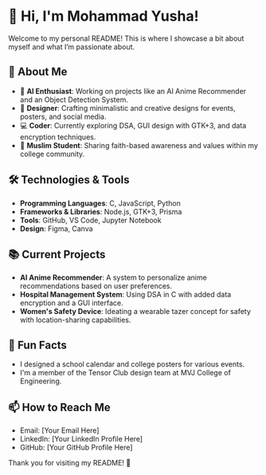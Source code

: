 # 👋 Hi, I'm Mohammad Yusha!  

Welcome to my personal README! This is where I showcase a bit about myself and what I’m passionate about.  

## 🌟 About Me  
- 🤖 **AI Enthusiast**: Working on projects like an AI Anime Recommender and an Object Detection System.  
- 🎨 **Designer**: Crafting minimalistic and creative designs for events, posters, and social media.  
- 💻 **Coder**: Currently exploring DSA, GUI design with GTK+3, and data encryption techniques.  
- 🌙 **Muslim Student**: Sharing faith-based awareness and values within my college community.  

## 🛠️ Technologies & Tools  
- **Programming Languages**: C, JavaScript, Python  
- **Frameworks & Libraries**: Node.js, GTK+3, Prisma  
- **Tools**: GitHub, VS Code, Jupyter Notebook  
- **Design**: Figma, Canva  

## 📚 Current Projects  
- **AI Anime Recommender**: A system to personalize anime recommendations based on user preferences.  
- **Hospital Management System**: Using DSA in C with added data encryption and a GUI interface.  
- **Women's Safety Device**: Ideating a wearable tazer concept for safety with location-sharing capabilities.  

## 🎨 Fun Facts  
- I designed a school calendar and college posters for various events.  
- I'm a member of the Tensor Club design team at MVJ College of Engineering.  

## 📫 How to Reach Me  
- Email: [Your Email Here]  
- LinkedIn: [Your LinkedIn Profile Here]  
- GitHub: [Your GitHub Profile Here]  

Thank you for visiting my README! 🚀  
